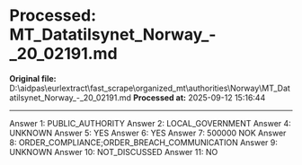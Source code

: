 # Processed: MT_Datatilsynet_Norway_-_20_02191.md

**Original file:** D:\aidpas\eurlextract\fast_scrape\organized_mt\authorities\Norway\MT_Datatilsynet_Norway_-_20_02191.md
**Processed at:** 2025-09-12 15:16:44

---

Answer 1: PUBLIC_AUTHORITY
Answer 2: LOCAL_GOVERNMENT
Answer 4: UNKNOWN
Answer 5: YES
Answer 6: YES
Answer 7: 500000 NOK
Answer 8: ORDER_COMPLIANCE;ORDER_BREACH_COMMUNICATION
Answer 9: UNKNOWN
Answer 10: NOT_DISCUSSED
Answer 11: NO